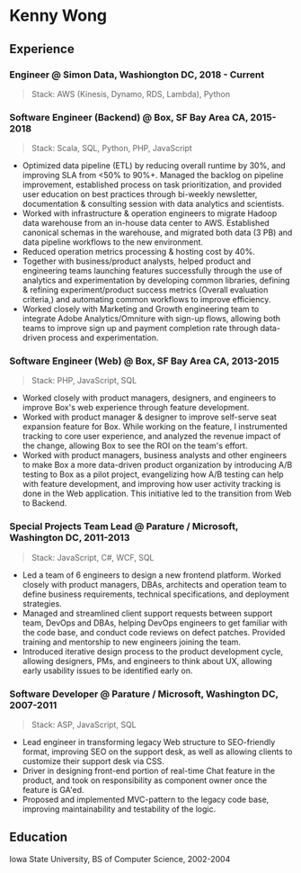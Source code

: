 # Kenny Wong
## Experience
### Engineer @ Simon Data, Washiongton DC, 2018 - Current
> Stack: AWS (Kinesis, Dynamo, RDS, Lambda), Python

### Software Engineer (Backend) @ Box, SF Bay Area CA, 2015-2018
> Stack: Scala, SQL, Python, PHP, JavaScript 
   * Optimized data pipeline (ETL) by reducing overall runtime by 30%, and improving SLA from <50% to 90%+. Managed the backlog on pipeline improvement, established process on task prioritization, and provided user education on best practices through bi-weekly newsletter, documentation & consulting session with data analytics and scientists.
   * Worked with infrastructure & operation engineers to migrate Hadoop data warehouse from an in-house data center to AWS. Established canonical schemas in the warehouse, and migrated both data (3 PB) and data pipeline workflows to the new environment.
   * Reduced operation metrics processing & hosting cost by 40%.
   * Together with business/product analysts, helped product and engineering teams launching features successfully through the use of analytics and experimentation by developing common libraries, defining & refining experiment/product success metrics (Overall evaluation criteria,) and automating common workflows to improve efficiency.
   * Worked closely with Marketing and Growth engineering team to integrate Adobe Analytics/Omniture with sign-up flows, allowing both teams to improve sign up and payment completion rate through data-driven process and experimentation.

### Software Engineer (Web) @ Box, SF Bay Area CA, 2013-2015
> Stack: PHP, JavaScript, SQL
   * Worked closely with product managers, designers, and engineers to improve Box's web experience through feature development.
   * Worked with product manager & designer to improve self-serve seat expansion feature for Box. While working on the feature, I instrumented tracking to core user experience, and analyzed the revenue impact of the change, allowing Box to see the ROI on the team's effort.
   * Worked with product managers, business analysts and other engineers to make Box a more data-driven product organization by introducing A/B testing to Box as a pilot project, evangelizing how A/B testing can help with feature development, and improving how user activity tracking is done in the Web application. This initiative led to the transition from Web to Backend.
   
### Special Projects Team Lead @ Parature / Microsoft, Washington DC, 2011-2013
> Stack: JavaScript, C#, WCF, SQL
   * Led a team of 6 engineers to design a new frontend platform. Worked closely with product managers, DBAs, architects and operation team to define business requirements, technical specifications, and deployment strategies.
   * Managed and streamlined client support requests between support team, DevOps and DBAs, helping DevOps engineers to get familiar with the code base, and conduct code reviews on defect patches. Provided training and mentorship to new engineers joining the team.
   * Introduced iterative design process to the product development cycle, allowing designers, PMs, and engineers to think about UX, allowing early usability issues to be identified early on.

### Software Developer @ Parature / Microsoft, Washington DC, 2007-2011
> Stack: ASP, JavaScript, SQL
   * Lead engineer in transforming legacy Web structure to SEO-friendly format, improving SEO on the support desk, as well as allowing clients to customize their support desk via CSS.
   * Driver in designing front-end portion of real-time Chat feature in the product, and took on responsibility as component owner once the feature is GA'ed.
   * Proposed and implemented MVC-pattern to the legacy code base, improving maintainability and testability of the logic.

## Education
Iowa State University, BS of Computer Science, 2002-2004
